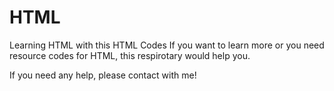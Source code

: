 # HTML
Learning HTML with this HTML Codes
If you want to learn more or you need resource codes for HTML, this respirotary would help you.

If you need any help, please contact with me!
